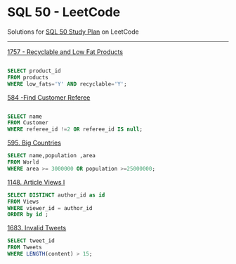 
# SQL 50 - LeetCode
Solutions for [SQL 50 Study Plan](https://leetcode.com/studyplan/top-sql-50/) on LeetCode

---
[1757 - Recyclable and Low Fat Products](https://leetcode.com/problems/recyclable-and-low-fat-products/)
```sql

SELECT product_id
FROM products
WHERE low_fats='Y' AND recyclable='Y';
```

[584 -Find Customer Referee](https://leetcode.com/problems/find-customer-referee/)
```sql

SELECT name
FROM Customer
WHERE referee_id !=2 OR referee_id IS null;
```
[595. Big Countries](https://leetcode.com/problems/big-countries/)
```sql
SELECT name,population ,area
FROM World
WHERE area >= 3000000 OR population >=25000000;
```
[1148. Article Views I](https://leetcode.com/problems/article-views-i/)
```sql
SELECT DISTINCT author_id as id
FROM Views
WHERE viewer_id = author_id
ORDER by id ;
```
[1683. Invalid Tweets](https://leetcode.com/problems/invalid-tweets/)
```sql
SELECT tweet_id
FROM Tweets
WHERE LENGTH(content) > 15;
```
